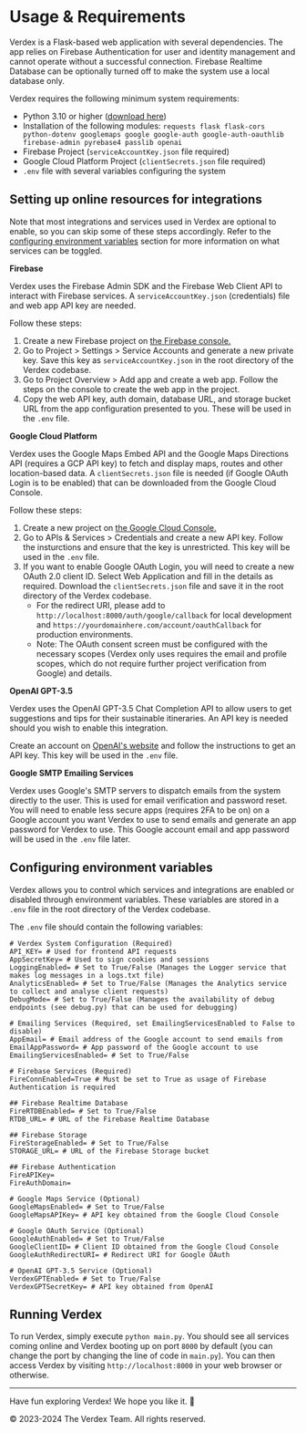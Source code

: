 # Usage & Requirements

Verdex is a Flask-based web application with several dependencies. The app relies on Firebase Authentication for user and identity management and cannot operate without a successful connection. Firebase Realtime Database can be optionally turned off to make the system use a local database only.

Verdex requires the following minimum system requirements:
- Python 3.10 or higher ([download here](https://python.org/downloads))
- Installation of the following modules: `requests flask flask-cors python-dotenv googlemaps google google-auth google-auth-oauthlib firebase-admin pyrebase4 passlib openai`
- Firebase Project (`serviceAccountKey.json` file required)
- Google Cloud Platform Project (`clientSecrets.json` file required)
- `.env` file with several variables configuring the system

## Setting up online resources for integrations

Note that most integrations and services used in Verdex are optional to enable, so you can skip some of these steps accordingly. Refer to the [configuring environment variables](#configuring-environment-variables) section for more information on what services can be toggled.

**Firebase**

Verdex uses the Firebase Admin SDK and the Firebase Web Client API to interact with Firebase services. A `serviceAccountKey.json` (credentials) file and web app API key are needed.

Follow these steps:

1. Create a new Firebase project on [the Firebase console.](https://console.firebase.google.com)
2. Go to Project > Settings > Service Accounts and generate a new private key. Save this key as `serviceAccountKey.json` in the root directory of the Verdex codebase.
3. Go to Project Overview > Add app and create a web app. Follow the steps on the console to create the web app in the project.
4. Copy the web API key, auth domain, database URL, and storage bucket URL from the app configuration presented to you. These will be used in the `.env` file.

**Google Cloud Platform**

Verdex uses the Google Maps Embed API and the Google Maps Directions API (requires a GCP API key) to fetch and display maps, routes and other location-based data. A `clientSecrets.json` file is needed (if Google OAuth Login is to be enabled) that can be downloaded from the Google Cloud Console.

Follow these steps:

1. Create a new project on [the Google Cloud Console.](https://console.cloud.google.com)
2. Go to APIs & Services > Credentials and create a new API key. Follow the insturctions and ensure that the key is unrestricted. This key will be used in the `.env` file.
3. If you want to enable Google OAuth Login, you will need to create a new OAuth 2.0 client ID. Select Web Application and fill in the details as required. Download the `clientSecrets.json` file and save it in the root directory of the Verdex codebase.
    - For the redirect URI, please add to `http://localhost:8000/auth/google/callback` for local development and `https://yourdomainhere.com/account/oauthCallback` for production environments.
    - Note: The OAuth consent screen must be configured with the necessary scopes (Verdex only uses requires the email and profile scopes, which do not require further project verification from Google) and details.

**OpenAI GPT-3.5**

Verdex uses the OpenAI GPT-3.5 Chat Completion API to allow users to get suggestions and tips for their sustainable itineraries. An API key is needed should you wish to enable this integration.

Create an account on [OpenAI's website](https://openai.com) and follow the instructions to get an API key. This key will be used in the `.env` file.

**Google SMTP Emailing Services**

Verdex uses Google's SMTP servers to dispatch emails from the system directly to the user. This is used for email verification and password reset. You will need to enable less secure apps (requires 2FA to be on) on a Google account you want Verdex to use to send emails and generate an app password for Verdex to use. This Google account email and app password will be used in the `.env` file later.

## Configuring environment variables
Verdex allows you to control which services and integrations are enabled or disabled through environment variables. These variables are stored in a `.env` file in the root directory of the Verdex codebase.

The `.env` file should contain the following variables:

```env
# Verdex System Configuration (Required)
API_KEY= # Used for frontend API requests
AppSecretKey= # Used to sign cookies and sessions
LoggingEnabled= # Set to True/False (Manages the Logger service that makes log messages in a logs.txt file)
AnalyticsEnabled= # Set to True/False (Manages the Analytics service to collect and analyse client requests)
DebugMode= # Set to True/False (Manages the availability of debug endpoints (see debug.py) that can be used for debugging)

# Emailing Services (Required, set EmailingServicesEnabled to False to disable)
AppEmail= # Email address of the Google account to send emails from
EmailAppPassword= # App password of the Google account to use
EmailingServicesEnabled= # Set to True/False

# Firebase Services (Required)
FireConnEnabled=True # Must be set to True as usage of Firebase Authentication is required

## Firebase Realtime Database
FireRTDBEnabled= # Set to True/False
RTDB_URL= # URL of the Firebase Realtime Database

## Firebase Storage
FireStorageEnabled= # Set to True/False
STORAGE_URL= # URL of the Firebase Storage bucket

## Firebase Authentication
FireAPIKey=
FireAuthDomain=

# Google Maps Service (Optional)
GoogleMapsEnabled= # Set to True/False
GoogleMapsAPIKey= # API key obtained from the Google Cloud Console

# Google OAuth Service (Optional)
GoogleAuthEnabled= # Set to True/False
GoogleClientID= # Client ID obtained from the Google Cloud Console
GoogleAuthRedirectURI= # Redirect URI for Google OAuth

# OpenAI GPT-3.5 Service (Optional)
VerdexGPTEnabled= # Set to True/False
VerdexGPTSecretKey= # API key obtained from OpenAI
```

## Running Verdex

To run Verdex, simply execute `python main.py`. You should see all services coming online and Verdex booting up on port `8000` by default (you can change the port by changing the line of code in `main.py`). You can then access Verdex by visiting `http://localhost:8000` in your web browser or otherwise.

---

Have fun exploring Verdex! We hope you like it. 🌿

© 2023-2024 The Verdex Team. All rights reserved.